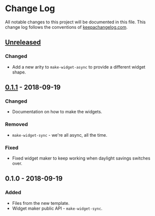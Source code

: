 # Change Log
All notable changes to this project will be documented in this file. This change log follows the conventions of [keepachangelog.com](http://keepachangelog.com/).

## [Unreleased]
### Changed
- Add a new arity to `make-widget-async` to provide a different widget shape.

## [0.1.1] - 2018-09-19
### Changed
- Documentation on how to make the widgets.

### Removed
- `make-widget-sync` - we're all async, all the time.

### Fixed
- Fixed widget maker to keep working when daylight savings switches over.

## 0.1.0 - 2018-09-19
### Added
- Files from the new template.
- Widget maker public API - `make-widget-sync`.

[Unreleased]: https://github.com/your-name/embrdr/compare/0.1.1...HEAD
[0.1.1]: https://github.com/your-name/embrdr/compare/0.1.0...0.1.1
